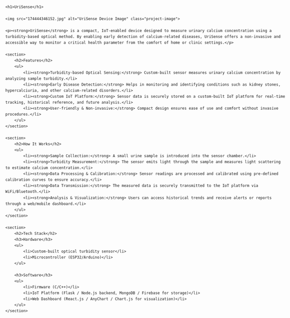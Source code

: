 <!DOCTYPE html>
<html lang="en">
<head>
    <meta charset="UTF-8">
    <title>UriSense</title>
    <style>
        body {
            font-family: Arial, sans-serif;
            line-height: 1.6;
            max-width: 900px;
            margin: auto;
            padding: 20px;
        }
        h1, h2, h3 {
            color: #333366;
        }
        ul {
            margin-left: 20px;
        }
        section {
            margin-bottom: 40px;
        }
        img.project-image {
            display: block;
            margin: 20px auto;
            max-width: 100%;
            height: auto;
            border-radius: 10px;
            box-shadow: 0 2px 8px rgba(0,0,0,0.15);
        }
    </style>
</head>
<body>

    <h1>UriSense</h1>

    <img src="174444346152.jpg" alt="UriSense Device Image" class="project-image">

    <p><strong>UriSense</strong> is a compact, IoT-enabled device designed to measure urinary calcium concentration using a turbidity-based optical method. By enabling early detection of calcium-related diseases, UriSense offers a non-invasive and accessible way to monitor a critical health parameter from the comfort of home or clinic settings.</p>

    <section>
        <h2>Features</h2>
        <ul>
            <li><strong>Turbidity-based Optical Sensing:</strong> Custom-built sensor measures urinary calcium concentration by analyzing sample turbidity.</li>
            <li><strong>Early Disease Detection:</strong> Helps in monitoring and identifying conditions such as kidney stones, hypercalciuria, and other calcium-related disorders.</li>
            <li><strong>Custom IoT Platform:</strong> Sensor data is securely stored on a custom-built IoT platform for real-time tracking, historical reference, and future analysis.</li>
            <li><strong>User-friendly & Non-invasive:</strong> Compact design ensures ease of use and comfort without invasive procedures.</li>
        </ul>
    </section>

    <section>
        <h2>How It Works</h2>
        <ul>
            <li><strong>Sample Collection:</strong> A small urine sample is introduced into the sensor chamber.</li>
            <li><strong>Turbidity Measurement:</strong> The sensor emits light through the sample and measures light scattering to estimate calcium concentration.</li>
            <li><strong>Data Processing & Calibration:</strong> Sensor readings are processed and calibrated using pre-defined calibration curves to ensure accuracy.</li>
            <li><strong>Data Transmission:</strong> The measured data is securely transmitted to the IoT platform via WiFi/Bluetooth.</li>
            <li><strong>Analysis & Visualization:</strong> Users can access historical trends and receive alerts or reports through a web/mobile dashboard.</li>
        </ul>
    </section>

    <section>
        <h2>Tech Stack</h2>
        <h3>Hardware</h3>
        <ul>
            <li>Custom-built optical turbidity sensor</li>
            <li>Microcontroller (ESP32/Arduino)</li>
        </ul>

        <h3>Software</h3>
        <ul>
            <li>Firmware (C/C++)</li>
            <li>IoT Platform (Flask / Node.js backend, MongoDB / Firebase for storage)</li>
            <li>Web Dashboard (React.js / AnyChart / Chart.js for visualization)</li>
        </ul>
    </section>

</body>
</html>
